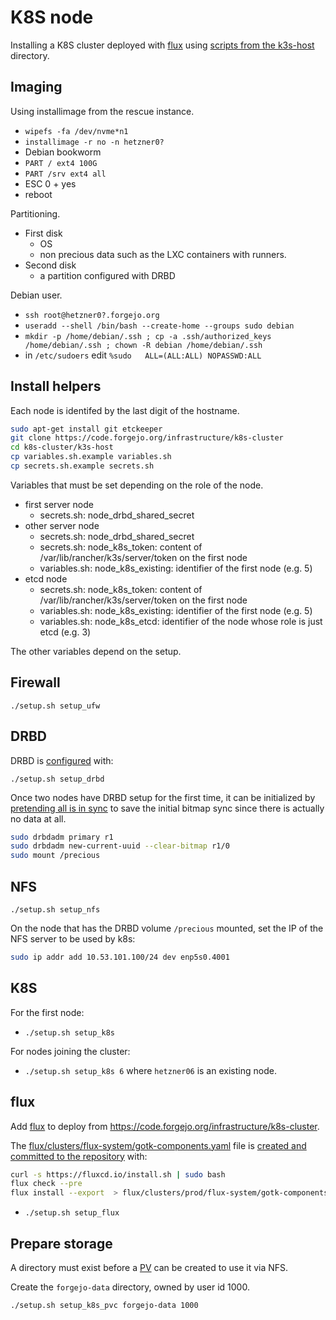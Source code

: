 # K8S node

Installing a K8S cluster deployed with [flux](https://fluxcd.io/) using [scripts from the k3s-host](k3s-host) directory.

## Imaging

Using installimage from the rescue instance.

- `wipefs -fa /dev/nvme*n1`
- `installimage -r no -n hetzner0?`
- Debian bookworm
- `PART / ext4 100G`
- `PART /srv ext4 all`
- ESC 0 + yes
- reboot

Partitioning.

- First disk
  - OS
  - non precious data such as the LXC containers with runners.
- Second disk
  - a partition configured with DRBD

Debian user.

- `ssh root@hetzner0?.forgejo.org`
- `useradd --shell /bin/bash --create-home --groups sudo debian`
- `mkdir -p /home/debian/.ssh ; cp -a .ssh/authorized_keys /home/debian/.ssh ; chown -R debian /home/debian/.ssh`
- in `/etc/sudoers` edit `%sudo   ALL=(ALL:ALL) NOPASSWD:ALL`

## Install helpers

Each node is identifed by the last digit of the hostname.

```sh
sudo apt-get install git etckeeper
git clone https://code.forgejo.org/infrastructure/k8s-cluster
cd k8s-cluster/k3s-host
cp variables.sh.example variables.sh
cp secrets.sh.example secrets.sh
```

Variables that must be set depending on the role of the node.

- first server node
  - secrets.sh: node_drbd_shared_secret
- other server node
  - secrets.sh: node_drbd_shared_secret
  - secrets.sh: node_k8s_token: content of /var/lib/rancher/k3s/server/token on the first node
  - variables.sh: node_k8s_existing: identifier of the first node (e.g. 5)
- etcd node
  - secrets.sh: node_k8s_token: content of /var/lib/rancher/k3s/server/token on the first node
  - variables.sh: node_k8s_existing: identifier of the first node (e.g. 5)
  - variables.sh: node_k8s_etcd: identifier of the node whose role is just etcd (e.g. 3)

The other variables depend on the setup.

## Firewall

`./setup.sh setup_ufw`

## DRBD

DRBD is [configured](https://linbit.com/drbd-user-guide/drbd-guide-9_0-en/#p-work) with:

`./setup.sh setup_drbd`

Once two nodes have DRBD setup for the first time, it can be initialized by [pretending all is in sync](https://linbit.com/drbd-user-guide/drbd-guide-9_0-en/#s-skip-initial-resync) to save the initial bitmap sync since there is actually no data at all.


```sh
sudo drbdadm primary r1
sudo drbdadm new-current-uuid --clear-bitmap r1/0
sudo mount /precious
```

## NFS

`./setup.sh setup_nfs`

On the node that has the DRBD volume `/precious` mounted, set the IP of the NFS server to be used by k8s:

```sh
sudo ip addr add 10.53.101.100/24 dev enp5s0.4001
```

## K8S

For the first node:

- `./setup.sh setup_k8s`

For nodes joining the cluster:

- `./setup.sh setup_k8s 6` where `hetzner06` is an existing node.

## flux

Add [flux](https://fluxcd.io/flux/use-cases/helm/) to deploy from https://code.forgejo.org/infrastructure/k8s-cluster.

The [flux/clusters/flux-system/gotk-components.yaml](https://code.forgejo.org/infrastructure/k8s-cluster/src/branch/main/flux/clusters/flux-system/gotk-components.yaml) file is [created and committed to the repository](https://code.forgejo.org/infrastructure/documentation/issues/43#issuecomment-16755) with:

```sh
curl -s https://fluxcd.io/install.sh | sudo bash
flux check --pre
flux install --export  > flux/clusters/prod/flux-system/gotk-components.yaml
```

- `./setup.sh setup_flux`

## Prepare storage

A directory must exist before a [PV](https://kubernetes.io/docs/concepts/storage/persistent-volumes/) can be created to use it via NFS.

Create the `forgejo-data` directory, owned by user id 1000.

```sh
./setup.sh setup_k8s_pvc forgejo-data 1000
```
